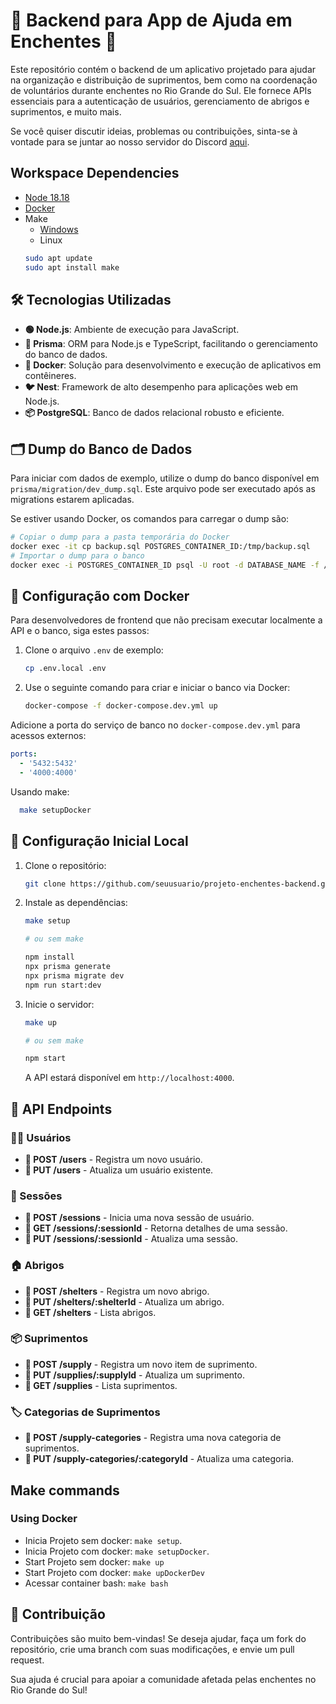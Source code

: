 # 🌊 Backend para App de Ajuda em Enchentes 🌊

Este repositório contém o backend de um aplicativo projetado para ajudar na organização e distribuição de suprimentos,
bem como na coordenação de voluntários durante enchentes no Rio Grande do Sul. Ele fornece APIs essenciais para a
autenticação de usuários, gerenciamento de abrigos e suprimentos, e muito mais.

Se você quiser discutir ideias, problemas ou contribuições, sinta-se à vontade para se juntar ao nosso servidor do
Discord [aqui](https://discord.gg/vjZS6BQXvM).

## Workspace Dependencies
- [Node 18.18](https://nodejs.org/)
- [Docker](https://www.docker.com/get-started/)
- Make
  - [Windows](https://gnuwin32.sourceforge.net/packages/make.htm)
  - Linux
  ```bash
  sudo apt update
  sudo apt install make
  ```

## 🛠 Tecnologias Utilizadas

- **🟢 Node.js**: Ambiente de execução para JavaScript.
- **🔗 Prisma**: ORM para Node.js e TypeScript, facilitando o gerenciamento do banco de dados.
- **🐳 Docker**: Solução para desenvolvimento e execução de aplicativos em contêineres.
- **🐦 Nest**: Framework de alto desempenho para aplicações web em Node.js.
- **📦 PostgreSQL**: Banco de dados relacional robusto e eficiente.

## 🗂 Dump do Banco de Dados

Para iniciar com dados de exemplo, utilize o dump do banco disponível em `prisma/migration/dev_dump.sql`. Este arquivo
pode ser executado após as migrations estarem aplicadas.

Se estiver usando Docker, os comandos para carregar o dump são:

```bash
# Copiar o dump para a pasta temporária do Docker
docker exec -it cp backup.sql POSTGRES_CONTAINER_ID:/tmp/backup.sql
# Importar o dump para o banco
docker exec -i POSTGRES_CONTAINER_ID psql -U root -d DATABASE_NAME -f /tmp/backup.sql
```

## 🐳 Configuração com Docker

Para desenvolvedores de frontend que não precisam executar localmente a API e o banco, siga estes passos:

1. Clone o arquivo `.env` de exemplo:
   ```bash
   cp .env.local .env
   ```

2. Use o seguinte comando para criar e iniciar o banco via Docker:
    ```bash
    docker-compose -f docker-compose.dev.yml up
    ```

Adicione a porta do serviço de banco no `docker-compose.dev.yml` para acessos externos:

```yaml
ports:
  - '5432:5432'
  - '4000:4000'
```
Usando make:

 ```bash
   make setupDocker
```

## 🚀 Configuração Inicial Local

1. Clone o repositório:
   ```bash
   git clone https://github.com/seuusuario/projeto-enchentes-backend.git
   ```
2. Instale as dependências:

   ```bash
   make setup

   # ou sem make 

   npm install 
   npx prisma generate 
   npx prisma migrate dev 
   npm run start:dev
   ```
3. Inicie o servidor:
   ```bash
   make up

   # ou sem make

   npm start
   ```
   A API estará disponível em `http://localhost:4000`.

## 📡 API Endpoints

### 🧑‍💻 Usuários

- **📝 POST /users** - Registra um novo usuário.
- **🔧 PUT /users** - Atualiza um usuário existente.

### 🚪 Sessões

- **📝 POST /sessions** - Inicia uma nova sessão de usuário.
- **👀 GET /sessions/:sessionId** - Retorna detalhes de uma sessão.
- **🔧 PUT /sessions/:sessionId** - Atualiza uma sessão.

### 🏠 Abrigos

- **📝 POST /shelters** - Registra um novo abrigo.
- **🔧 PUT /shelters/:shelterId** - Atualiza um abrigo.
- **👀 GET /shelters** - Lista abrigos.

### 📦 Suprimentos

- **📝 POST /supply** - Registra um novo item de suprimento.
- **🔧 PUT /supplies/:supplyId** - Atualiza um suprimento.
- **👀 GET /supplies** - Lista suprimentos.

### 🏷️ Categorias de Suprimentos

- **📝 POST /supply-categories** - Registra uma nova categoria de suprimentos.
- **🔧 PUT /supply-categories/:categoryId** - Atualiza uma categoria.

## Make commands
### Using Docker
- Inicia Projeto sem docker: `make setup`.
- Inicia Projeto com docker: `make setupDocker`. 
- Start Projeto sem docker: `make up`
- Start Projeto com docker: `make upDockerDev`
- Acessar container bash: `make bash`

## 🤝 Contribuição

Contribuições são muito bem-vindas! Se deseja ajudar, faça um fork do repositório, crie uma branch com suas
modificações, e envie um pull request.

Sua ajuda é crucial para apoiar a comunidade afetada pelas enchentes no Rio Grande do Sul!
